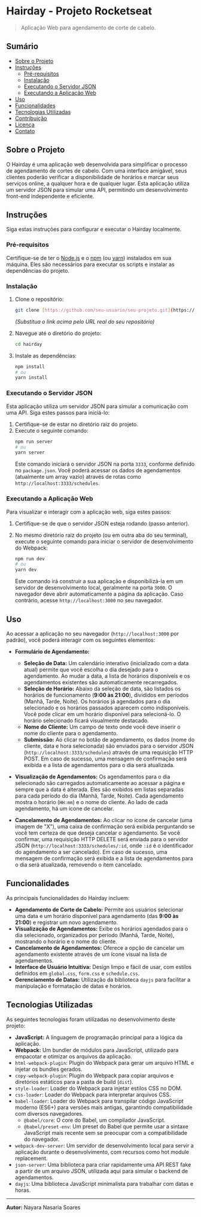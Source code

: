 # Hairday - Projeto Rocketseat

> Aplicação Web para agendamento de corte de cabelo.

## Sumário

- [Sobre o Projeto](#sobre-o-projeto)
- [Instruções](#instruções)
  - [Pré-requisitos](#pré-requisitos)
  - [Instalação](#instalação)
  - [Executando o Servidor JSON](#executando-o-servidor-json)
  - [Executando a Aplicação Web](#executando-a-aplicação-web)
- [Uso](#uso)
- [Funcionalidades](#funcionalidades)
- [Tecnologias Utilizadas](#tecnologias-utilizadas)
- [Contribuição](#contribuição)
- [Licença](#licença)
- [Contato](#contato)

## Sobre o Projeto

O Hairday é uma aplicação web desenvolvida para simplificar o processo de agendamento de cortes de cabelo. Com uma interface amigável, seus clientes poderão verificar a disponibilidade de horários e marcar seus serviços online, a qualquer hora e de qualquer lugar. Esta aplicação utiliza um servidor JSON para simular uma API, permitindo um desenvolvimento front-end independente e eficiente.

## Instruções

Siga estas instruções para configurar e executar o Hairday localmente.

### Pré-requisitos

Certifique-se de ter o [Node.js](https://nodejs.org/) e o [npm](https://www.npmjs.com/) (ou [yarn](https://yarnpkg.com/)) instalados em sua máquina. Eles são necessários para executar os scripts e instalar as dependências do projeto.

### Instalação

1.  Clone o repositório:

    ```bash
    git clone [https://github.com/seu-usuario/seu-projeto.git](https://github.com/seu-usuario/seu-projeto.git)
    ```

    _(Substitua o link acima pelo URL real do seu repositório)_

2.  Navegue até o diretório do projeto:

    ```bash
    cd hairday
    ```

3.  Instale as dependências:
    ```bash
    npm install
    # ou
    yarn install
    ```

### Executando o Servidor JSON

Esta aplicação utiliza um servidor JSON para simular a comunicação com uma API. Siga estes passos para iniciá-lo:

1.  Certifique-se de estar no diretório raiz do projeto.
2.  Execute o seguinte comando:
    ```bash
    npm run server
    # ou
    yarn server
    ```
    Este comando iniciará o servidor JSON na porta `3333`, conforme definido no `package.json`. Você poderá acessar os dados de agendamentos (atualmente um array vazio) através de rotas como `http://localhost:3333/schedules`.

### Executando a Aplicação Web

Para visualizar e interagir com a aplicação web, siga estes passos:

1.  Certifique-se de que o servidor JSON esteja rodando (passo anterior).
2.  No mesmo diretório raiz do projeto (ou em outra aba do seu terminal), execute o seguinte comando para iniciar o servidor de desenvolvimento do Webpack:

    ```bash
    npm run dev
    # ou
    yarn dev
    ```

    Este comando irá construir a sua aplicação e disponibilizá-la em um servidor de desenvolvimento local, geralmente na porta `3000`. O navegador deve abrir automaticamente a página da aplicação. Caso contrário, acesse `http://localhost:3000` no seu navegador.

## Uso

Ao acessar a aplicação no seu navegador (`http://localhost:3000` por padrão), você poderá interagir com os seguintes elementos:

- **Formulário de Agendamento:**

  - **Seleção de Data:** Um calendário interativo (inicializado com a data atual) permite que você escolha o dia desejado para o agendamento. Ao mudar a data, a lista de horários disponíveis e os agendamentos existentes são automaticamente recarregados.
  - **Seleção de Horário:** Abaixo da seleção de data, são listados os horários de funcionamento (**9:00 às 21:00**), divididos em períodos (Manhã, Tarde, Noite). Os horários já agendados para o dia selecionado e os horários passados aparecem como indisponíveis. Você pode clicar em um horário disponível para selecioná-lo. O horário selecionado ficará visualmente destacado.
  - **Nome do Cliente:** Um campo de texto onde você deve inserir o nome do cliente para o agendamento.
  - **Submissão:** Ao clicar no botão de agendamento, os dados (nome do cliente, data e hora selecionada) são enviados para o servidor JSON (`http://localhost:3333/schedules`) através de uma requisição HTTP POST. Em caso de sucesso, uma mensagem de confirmação será exibida e a lista de agendamentos para o dia será atualizada.

- **Visualização de Agendamentos:** Os agendamentos para o dia selecionado são carregados automaticamente ao acessar a página e sempre que a data é alterada. Eles são exibidos em listas separadas para cada período do dia (Manhã, Tarde, Noite). Cada agendamento mostra o horário (`HH:mm`) e o nome do cliente. Ao lado de cada agendamento, há um ícone de cancelar.

- **Cancelamento de Agendamentos:** Ao clicar no ícone de cancelar (uma imagem de "X"), uma caixa de confirmação será exibida perguntando se você tem certeza de que deseja cancelar o agendamento. Se você confirmar, uma requisição HTTP DELETE será enviada para o servidor JSON (`http://localhost:3333/schedules/:id`, onde `:id` é o identificador do agendamento a ser cancelado). Em caso de sucesso, uma mensagem de confirmação será exibida e a lista de agendamentos para o dia será atualizada, removendo o item cancelado.

## Funcionalidades

As principais funcionalidades do Hairday incluem:

- **Agendamento de Corte de Cabelo:** Permite aos usuários selecionar uma data e um horário disponível para agendamento (das **9:00 às 21:00**) e registrar um novo agendamento.
- **Visualização de Agendamentos:** Exibe os horários agendados para o dia selecionado, organizados por período (Manhã, Tarde, Noite), mostrando o horário e o nome do cliente.
- **Cancelamento de Agendamentos:** Oferece a opção de cancelar um agendamento existente através de um ícone visual na lista de agendamentos.
- **Interface de Usuário Intuitiva:** Design limpo e fácil de usar, com estilos definidos em `global.css`, `form.css` e `schedule.css`.
- **Gerenciamento de Datas:** Utilização da biblioteca `dayjs` para facilitar a manipulação e formatação de datas e horários.

## Tecnologias Utilizadas

As seguintes tecnologias foram utilizadas no desenvolvimento deste projeto:

- **JavaScript:** A linguagem de programação principal para a lógica da aplicação.
- **Webpack:** Um bundler de módulos para JavaScript, utilizado para empacotar e otimizar os arquivos da aplicação.
- `html-webpack-plugin`: Plugin do Webpack para gerar um arquivo HTML e injetar os bundles gerados.
- `copy-webpack-plugin`: Plugin do Webpack para copiar arquivos e diretórios estáticos para a pasta de build (`dist`).
- `style-loader`: Loader do Webpack para injetar estilos CSS no DOM.
- `css-loader`: Loader do Webpack para interpretar arquivos CSS.
- `babel-loader`: Loader do Webpack para transpilar código JavaScript moderno (ES6+) para versões mais antigas, garantindo compatibilidade com diversos navegadores.
  - `@babel/core`: O core do Babel, um compilador JavaScript.
  - `@babel/preset-env`: Um preset do Babel que permite usar a sintaxe JavaScript mais recente sem se preocupar com a compatibilidade do navegador.
- `webpack-dev-server`: Um servidor de desenvolvimento local para servir a aplicação durante o desenvolvimento, com recursos como hot module replacement.
- `json-server`: Uma biblioteca para criar rapidamente uma API REST fake a partir de um arquivo JSON, utilizada aqui para simular o backend de agendamentos.
- `dayjs`: Uma biblioteca JavaScript minimalista para trabalhar com datas e horas.

---

**Autor:** Nayara Nasaria Soares
